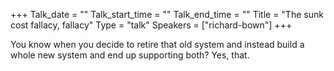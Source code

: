 +++
Talk_date = ""
Talk_start_time = ""
Talk_end_time = ""
Title = "The sunk cost fallacy, fallacy"
Type = "talk"
Speakers = ["richard-bown"]
+++

You know when you decide to retire that old system and instead build a whole new system and end up supporting both? Yes, that.
